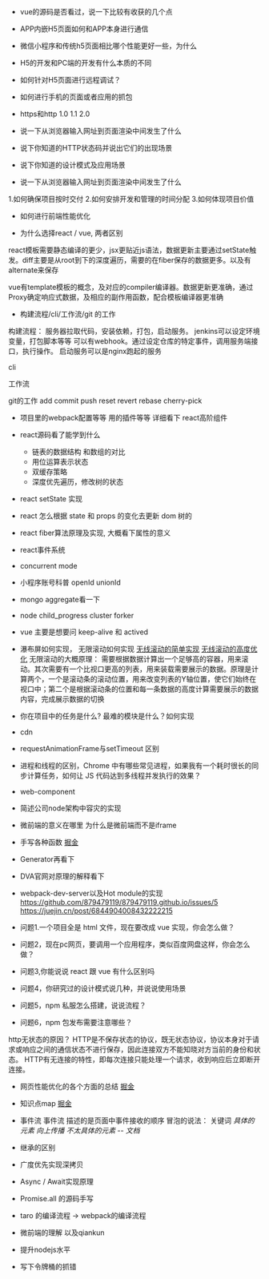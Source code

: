 * vue的源码是否看过，说⼀下⽐较有收获的⼏个点

* APP内嵌H5⻚⾯如何和APP本⾝进⾏通信 
* 微信⼩程序和传统h5⻚⾯相⽐哪个性能更好⼀些，为什么
* H5的开发和PC端的开发有什么本质的不同 
* 如何针对H5⻚⾯进⾏远程调试？ 
* 如何进⾏⼿机的⻚⾯或者应⽤的抓包
* https和http  1.0 1.1 2.0
* 说⼀下从浏览器输⼊⽹址到⻚⾯渲染中间发⽣了什么
* 说下你知道的HTTP状态码并说出它们的出现场景
* 说下你知道的设计模式及应⽤场景
* 说⼀下从浏览器输⼊⽹址到⻚⾯渲染中间发⽣了什么


1.如何确保项⽬按时交付 2.如何安排开发和管理的时间分配 3.如何体现项⽬价值

* 如何进⾏前端性能优化


* 为什么选择react / vue, 两者区别

react模板需要静态编译的更少，jsx更贴近js语法，数据更新主要通过setState触发。diff主要是从root到下的深度遍历，需要的在fiber保存的数据更多。以及有alternate来保存

vue有template模板的概念，及对应的compiler编译器。数据更新更准确，通过Proxy确定响应式数据，及相应的副作用函数，配合模板编译器更准确


* 构建流程/cli/⼯作流/git 的⼯作

构建流程： 服务器拉取代码，安装依赖，打包，启动服务。
          jenkins可以设定环境变量，打包脚本等等
          可以有webhook。通过设定仓库的特定事件，调用服务端接口，执行操作。
          启动服务可以是nginx跑起的服务

cli

工作流

git的工作  add commit push reset revert rebase cherry-pick 


* 项目里的webpack配置等等 用的插件等等 详细看下 react高阶组件

* react源码看了能学到什么
   - 链表的数据结构 和数组的对比
   - 用位运算表示状态
   - 双缓存策略
   - 深度优先遍历，修改树的状态


* react setState 实现

* react 怎么根据 state 和 props 的变化去更新 dom 树的

* react fiber算法原理及实现, 大概看下属性的意义

* react事件系统

* concurrent mode

* 小程序账号科普 openId unionId

* mongo aggregate看一下




* node child_progress cluster forker
* vue 主要是想要问 keep-alive 和 actived


* 瀑布屏如何实现， 无限滚动如何实现
[无线滚动的简单实现](https://zhuanlan.zhihu.com/p/26022258)
[无线滚动的高度优化](https://zhuanlan.zhihu.com/p/34585166)
无限滚动的大概原理：
   需要根据数据计算出一个足够高的容器，用来滚动。其次需要有一个比视口更高的列表，用来装载需要展示的数据。原理是计算两个，一个是滚动条的滚动位置，用来改变列表的Y轴位置，使它们始终在视口中；第二个是根据滚动条的位置和每一条数据的高度计算需要展示的数据内容，完成展示数据的切换

* 你在项⽬中的任务是什么? 最难的模块是什么？如何实现

* cdn

* requestAnimationFrame与setTimeout 区别

* 进程和线程的区别，Chrome 中有哪些常⻅进程，如果我有⼀个耗时很⻓的同步计算任务，如何让 JS 代码达到多线程并发执⾏的效果？


* web-component

* 简述公司node架构中容灾的实现

* 微前端的意义在哪⾥ 为什么是微前端⽽不是iframe

* 手写各种函数
   [掘金](https://juejin.cn/post/6844903856489365518)

* Generator再看下

* DVA官网对原理的解释看下

* webpack-dev-server以及Hot module的实现
https://github.com/879479119/879479119.github.io/issues/5
https://juejin.cn/post/6844904008432222215

* 问题1.一个项目全是 html 文件，现在要改成 vue 实现，你会怎么做？

* 问题2，现在pc网页，要调用一个应用程序，类似百度网盘这样，你会怎么做？

* 问题3,你能说说 react 跟 vue 有什么区别吗

* 问题4，你研究过的设计模式说几种，并说说使用场景

* 问题5，npm 私服怎么搭建，说说流程？

* 问题6，npm 包发布需要注意哪些？

http无状态的原因？
HTTP是不保存状态的协议，既无状态协议，协议本身对于请求或响应之间的通信状态不进行保存，因此连接双方不能知晓对方当前的身份和状态。
HTTP有无连接的特性，即每次连接只能处理一个请求，收到响应后立即断开连接。

* 网页性能优化的各个方面的总结
[掘金](https://juejin.cn/post/6844903655330562062)


* 知识点map
[掘金](https://juejin.cn/post/6844903830887366670)

* 事件流
事件流 描述的是页面中事件接收的顺序
冒泡的说法： 关键词 *具体的元素* *向上传播* *不太具体的元素 -- 文档*

* 继承的区别

* 广度优先实现深拷贝

* Async / Await实现原理


* Promise.all 的源码手写
* taro 的编译流程 -> webpack的编译流程
* 微前端的理解 以及qiankun
* 提升nodejs水平
* 写下令牌桶的抓错